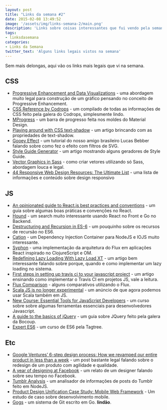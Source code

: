 ```yaml
---
layout: post
title: "Links da semana #2"
date: 2015-02-08 13:49:52
image: '/assets/img/links-semana-2/main.png'
description: 'Links sobre coisas interessantes que fui vendo pela semana.'
tags:
- linksdasemana
categories:
- Links da Semana
twitter_text: 'Alguns links legais vistos na semana'
---
```


Sem mais delongas, aqui vão os links mais legais que vi na semana.

## CSS

* [Progressive Enhancement and Data Visualizations](http://css-tricks.com/progressive-enhancement-data-visualizations/) - uma abordagem muito legal para construção de um gráfico pensando no conceito de Progressive Enhancement.
* [CSS Reference by Codrops](http://tympanus.net/codrops/2015/02/03/introducing-codrops-css-reference/) - um compilado de todas as informações de CSS feito pela galera do Codrops, simplesmente lindo.
* [MProgress](http://lightningtgc.github.io/MProgress.js/) - um barra de progresso feita nos moldes do Material Design.
* [Playing around with CSS text-shadow](http://ashleynolan.co.uk/blog/playing-around-with-css-text-shadow) - um artigo brincando com as propriedades de text-shadow.
* [Gooey Effect](http://css-tricks.com/gooey-effect/) - um tutorial do nosso amigo brasileiro Lucas Bebber falando sobre como fez o efeito com filtros de SVG.
* [Style Guide Generator](http://alistapart.com/blog/post/style-guide-generator-roundup) - um artigo mostrando alguns geradores de Style Guide.
* [Vector Graphics in Sass](http://www.sitepoint.com/vector-graphics-sass/) - como criar vetores utilizando só Sass, abordagem louca e legal.
* [44 Responsive Web Design Resources: The Ultimate List](http://www.usertesting.com/blog/2015/02/03/responsive-web-design-resources/) - uma lista de informações e conteúdo sobre design responsivo


## JS

* [An opinionated guide to React.js best practices and conventions](http://web-design-weekly.com/2015/01/29/opinionated-guide-react-js-best-practices-conventions/) - um guia sobre algumas boas práticas e convenções no React.
* [Hound](https://github.com/etsy/Hound) - um search muito interessante usando React no Front e Go no Backend.
* [Destructuring and Recursion in ES-6](http://raganwald.com/2015/02/02/destructuring.html) - um pouquinho sobre os recursos de recursão no ES6.
* [Cation](https://github.com/sergiolepore/Cation) - um Dependency Injection Container para NodeJS e IOJS muito interessante.
* [Syphon](https://github.com/scttnlsn/syphon) - uma implementação da arquitetura do Flux em aplicações React inspirado no ClojureScript e OM.
* [Redefining Lazy Loading With Lazy Load XT](http://www.smashingmagazine.com/2015/02/03/redefining-lazy-loading-with-lazy-load-xt/) - um artigo bem interessante falando sobre porque, quando e como implementar um lazy loading no sistema.
* [First steps in setting up travis ci to your javascript project](http://orizens.com/wp/topics/first-steps-in-setting-up-travis-ci-to-your-javascript-project/) - um artigo ensinando como implementar o Travis CI em projetos JS, vale a leitura.
* [Flux Comparison](https://github.com/voronianski/flux-comparison) - alguns comparativos utilizando o Flux.
* [Scala JS is no longer experimental](http://scala-lang.org/news/2015/02/05/scala-js-no-longer-experimental.html) - um anúncio de que agora podemos usar Scala também em JS.
* [New Course: Essential Tools for JavaScript Developers](http://code.tutsplus.com/articles/new-course-essential-tools-for-javascript-developers--cms-23273) - um curso sobre sobre algumas ferramentas essenciais para desenvolvedores Javascript.
* [A guide to the basics of jQuery](http://jqfundamentals.com/) - um guia sobre JQuery feito pela galera da Bocoup.
* [Expert ES6](http://tagtree.io/courses/expert-es6/do) - um curso de ES6 pela Tagtree.


## Etc

* [Google Ventures’ 6-step design process: How we revamped our entire product in less than a week](http://thenextweb.com/dd/2014/09/04/google-ventures-design-process/) - um post bastante legal falando sobre o redesign de um produto com agilidade e qualidade.
* [A year of designing at Facebook](https://medium.com/@gem_ray/a-year-of-designing-at-facebook-74ba9c292888) - um relato de um designer falando sobre seu tempo no Facebook.
* [Tumblr Analysis](https://github.com/FGRibreau/tumblr-analysis) - um analisador de informações de posts do Tumblr feito em NodeJS.
* [Product Design Unification Case Study: Mobile Web Framework](http://www.smashingmagazine.com/2015/02/04/product-design-unification-case-study-mobile-web-framework/) - Um estudo de caso sobre desenvolvimento mobile.
* [Gogs](http://gogs.io/) - um sistema de Git escrito em Go. **lindão**.